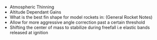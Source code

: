 * Atmospheric Thinning 
* Altitude Dependant Gains
* What is the best fin shape for model rockets in: (General Rocket Notes)
* Allow for more aggressive angle correction past a certain threshold 
* Shifting the center of mass to stabilize during freefall i.e elastic bands released at ignition 